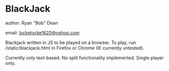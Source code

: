 # BlackJack
author: Ryan "Bob" Dean

email: lockelocke1620@yahoo.com

Blackjack written in JS to be played on a browser. 
To play, run /static/blackjack.html in Firefox or Chrome (IE currently untested).


Currently only text-based. No split functionality implemented. Single player only.
